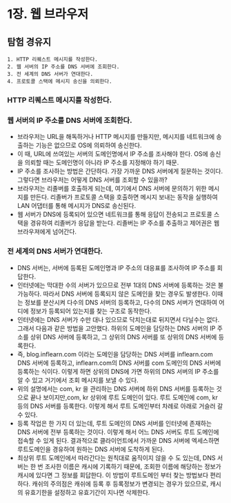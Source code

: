 # 1장. 웹 브라우저 
## 탐험 경유지
```text
1. HTTP 리퀘스트 메시지를 작성한다.
2. 웹 서버의 IP 주소를 DNS 서버에 조회한다.
3. 전 세계의 DNS 서버가 연대한다.
4. 프로토콜 스택에 메시지 송신을 의뢰한다.
```
### HTTP 리퀘스트 메시지를 작성한다.
### 웹 서버의 IP 주소를 DNS 서버에 조회한다.
+ 브라우저는 URL을 해독하거나 HTTP 메시지를 만들지만, 메시지를 네트워크에 송출하는 기능은 없으므로 OS에 의뢰하여 송신한다.
+ 이 때, URL에 쓰여있는 서버의 도메인명에서 IP 주소를 조사해야 한다. OS에 송신을 의뢰할 때는 도메인명이 아니라 IP 주소를 지정해야 하기 때문.
+ IP 주소를 조사하는 방법은 간단하다. 가장 가까운 DNS 서버에게 질문하는 것이다. 그렇다면 브라우저는 어떻게 DNS 서버를 조회할 수 있을까?
+ 브라우저는 리졸버를 호출하게 되는데, 여기에서 DNS 서버에 문의하기 위한 메시지를 만든다. 리졸버가 프로토콜 스택을 호출하면
메시지 보내는 동작을 실행하여 LAN 어댑터를 통해 메시지가 DNS로 송신된다.
+ 웹 서버가 DNS에 등록되어 있으면 네트워크를 통해 응답이 전송되고 프로토콜 스택을 경유하여 리졸버가 응답을 받는다.
리졸버는 IP 주소를 추출하고 제어권은 웹 브라우져에게 넘어간다.

### 전 세계의 DNS 서버가 연대한다.
+ DNS 서버는, 서버에 등록된 도메인명과 IP 주소의 대응표를 조사하여 IP 주소를 회답한다.
+ 인터넷에는 막대한 수의 서버가 있으므로 전부 1대의 DNS 서버에 등록하는 것은 불가능하다. 따라서 DNS 서버에 등록되지 않은
도메인을 찾는 경우도 발생한다. 이때는 정보를 분산시켜 다수의 DNS 서버의 등록하고, 다수의 DNS 서버가 연대하여 어디에 정보가
등록되어 있는지를 찾는 구조로 동작한다.
+ 인터넷에는 DNS 서버가 수만 대나 있으므로 닥치는대로 뒤지면서 다닐수는 없다. 그래서 다음과 같은 방법을 고안했다.
하위의 도메인을 담당하는 DNS 서버의 IP 주소를 상위 DNS 서버에 등록하고, 그 상위의 DNS 서버를 또 상위의 DNS 서버에 등록한다.
+ 즉, blog.inflearn.com 이라는 도메인을 담당하는 DNS 서버를 inflearn.com DNS 서버에 등록하고, inflearn.com의
DNS 서버를 com 도메인의 DNS 서버에 등록하는 식이다. 이렇게 하면 상위의 DNS에 가면 하위의 DNS 서버의 IP 주소를 알 수 있고
거기에서 조회 메시지를 보낼 수 있다.
+ 위의 설명에서는 com, kr 을 관리하는 DNS 서버에 하위 DNS 서버를 등록하는 것으로 끝나 보이지만,com, kr 상위에 
루트 도메인이 있다. 루트 도메인에 com, kr 등의 DNS 서버를 등록한다. 이렇게 해서 루트 도메인부터 차례로 아래로 거슬러
갈 수 있다.
+ 등록 작업은 한 가지 더 있는데, 루트 도메인의 DNS 서버를 인터넷에 존재하는 DNS 서버에 전부 등록하는 것이다.
이렇게 해서 어느 DNS 서버도 루트 도메인에 접속할 수 있게 된다. 결과적으로 클라이언트에서 가까운 DNS 서버에 엑세스하면
루트도메인을 경유하여 원하는 DNS 서버에 도착하게 된다.
+ 최상위 루트 도메인에서 따라간다는 원칙대로 움직이지 않을 수 도 있는데, DNS 서버는 한 번 조사한 이름은 캐시에 기록하기 때문에,
조회한 이름에 해당하는 정보가 캐시에 있다면 그 정보를 회답한다. 이 방법이 루트도메인 부터 찾는 방법보다 편리하다. 캐쉬의 주의점은
캐쉬에 등록 후 등록정보가 변경되는 경우가 있으므로, 캐시의 유효기한을 설정하고 유효기간이 지나면 삭제한다.

